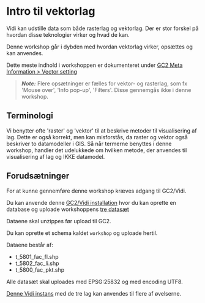 # Intro til vektorlag
Vidi kan udstille data som både rasterlag og vektorlag. Der er stor forskel på hvordan disse teknologier virker og hvad de kan.

Denne workshop går i dybden med hvordan vektorlag virker, opsættes og kan anvendes.

Dette meste indhold i workshoppen er dokumenteret under [GC2 Meta Information > Vector setting](https://vidi.readthedocs.io/da/latest/pages/standard/92_gc2_meta_information.html#vector-settings)   

> **_Note:_** Flere opsætninger er fælles for vektor- og rasterlag, som fx 'Mouse over', 'Info pop-up', 'Filters'. Disse gennemgås ikke i denne workshop.

## Terminologi
Vi benytter ofte 'raster' og 'vektor' til at beskrive metoder til visualisering af lag. Dette er også korrekt, men kan misforstås, da raster og vektor også beskriver to datamodeller i GIS.
Så når termerne benyttes i denne workshop, handler det udelukkede om hvilken metode, der anvendes til visualisering af lag og IKKE datamodel.

## Forudsætninger
For at kunne gennemføre denne workshop kræves adgang til GC2/Vidi.

Du kan anvende denne [GC2/Vidi installation](https://swarm.gc2.io/) hvor du kan oprette en database og uploade workshoppens [tre datasæt](https://github.com/gc2vidi/workshops/raw/main/Vidi-svg-layers/data/data.zip)

Dataene skal unzippes før upload til GC2.

Du kan oprette et schema kaldet `workshop` og uploade hertil.

Dataene består af:

* t_5801_fac_fl.shp
* t_5802_fac_li.shp
* t_5800_fac_pkt.shp

Alle datasæt skal uploades med EPSG:25832 og med encoding UTF8.   

[Denne Vidi instans](https://vidi.swarm.gc2.io/app/demo/workshop/) med de tre lag kan anvendes til flere af øvelserne.

